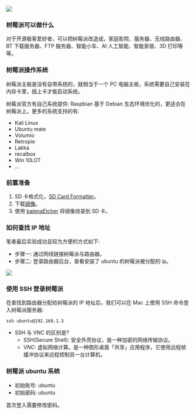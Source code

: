 <!--
abbrlink: rahvuwkb
title: 树莓派简介&烧录系统
-->

![](http://with.muyunyun.cn/0bb19aa47dec25151a4c7a56524e5d82.jpg-400)

### 树莓派可以做什么

对于开源极客爱好者，可以把树莓派改造成，家庭影院、服务器、无线路由器、BT 下载服务器、FTP 服务器、智能小车、AI 人工智能、智能家居、3D 打印等等。

### 树莓派操作系统

树莓派主板是没有自带系统的，就相当于一个 PC 电脑主板，系统需要自己安装在内存卡里，插上卡才能启动系统。

树莓派官方有自己系统提供: Raspbian 基于 Debian 生态环境优化的，更适合在树莓派上。更多的系统支持的有:

* Kali Linux
* Ubuntu mate
* Volumio
* Retropie
* Lakka
* recalbox
* Win 10LOT
* ...

### 前置准备

1. SD 卡格式化，[SD Card Formatter](https://www.sdcard.org/downloads/formatter/)。
2. 下载[镜像]((https://ubuntu.com/download/raspberry-pi/thank-you?version=20.04.3&architecture=server-arm64+raspi))。
3. 使用 [balenaEtcher](https://www.balena.io/etcher/) 将镜像烧录到 SD 卡。

### 如何查找 IP 地址

笔者最后实验成功且较为方便的方式如下:

* 步骤一: 通过网线链接树莓派与路由器。
* 步骤二: 登录路由器后台，查看安装了 ubuntu 的树莓派被分配的 ip。

![](http://with.muyunyun.cn/f32ea27b99f27a350916fb14c3d1bace.jpg)

### 使用 SSH 登录树莓派

在查找到路由器分配给树莓派的 IP 地址后，我们可以在 Mac 上使用 SSH 命令登入树莓派服务器:

```
ssh ubuntu@192.168.1.3
```

* SSH 与 VNC 的区别是?
  * SSH(Secure Shell): 安全外壳协议，是一种加密的网络传输协议。
  * VNC: 虚拟网络计算。是一种图形桌面「共享」应用程序，它使用远程帧缓冲协议来远程控制另一台计算机。

### 树莓派 ubuntu 系统

* 初始账号: ubuntu
* 初始密码: ubuntu

首次登入需要修改密码。